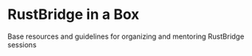 # RustBridge in a Box

Base resources and guidelines for organizing and mentoring RustBridge sessions
